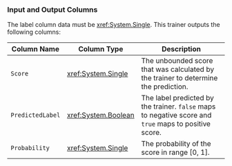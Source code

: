 ### Input and Output Columns
The label column data must be <xref:System.Single>. This trainer outputs the following columns:

| Column Name | Column Type | Description|
| -- | -- | -- |
| `Score` | <xref:System.Single> | The unbounded score that was calculated by the trainer to determine the prediction.|
| `PredictedLabel` | <xref:System.Boolean> | The label predicted by the trainer. `false` maps to negative score and   `true` maps to positive score.|
| `Probability` | <xref:System.Single> | The probability of the score in range [0, 1].|
